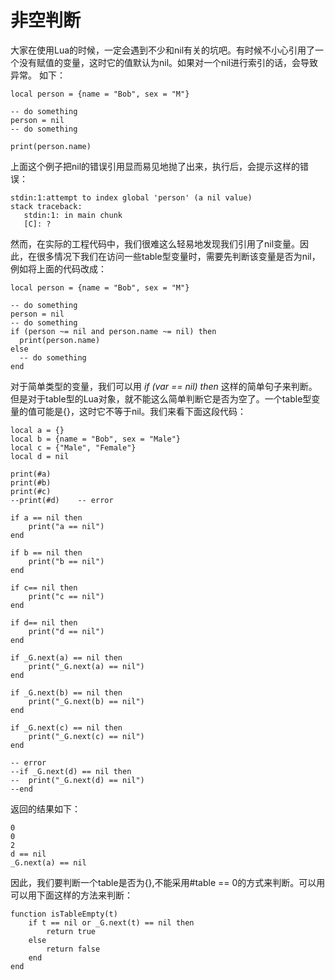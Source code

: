 # 非空判断

大家在使用Lua的时候，一定会遇到不少和nil有关的坑吧。有时候不小心引用了一个没有赋值的变量，这时它的值默认为nil。如果对一个nil进行索引的话，会导致异常。
如下：
```
local person = {name = "Bob", sex = "M"}

-- do something
person = nil
-- do something

print(person.name)
```
上面这个例子把nil的错误引用显而易见地抛了出来，执行后，会提示这样的错误：
```
stdin:1:attempt to index global 'person' (a nil value)
stack traceback:
   stdin:1: in main chunk
   [C]: ?
```
然而，在实际的工程代码中，我们很难这么轻易地发现我们引用了nil变量。因此，在很多情况下我们在访问一些table型变量时，需要先判断该变量是否为nil，例如将上面的代码改成：
```
local person = {name = "Bob", sex = "M"}

-- do something
person = nil
-- do something
if (person ~= nil and person.name ~= nil) then
  print(person.name)
else
  -- do something
end
```

对于简单类型的变量，我们可以用 *if (var == nil) then* 这样的简单句子来判断。但是对于table型的Lua对象，就不能这么简单判断它是否为空了。一个table型变量的值可能是{}，这时它不等于nil。我们来看下面这段代码：
```
local a = {}
local b = {name = "Bob", sex = "Male"}
local c = {"Male", "Female"}
local d = nil

print(#a)
print(#b)
print(#c)
--print(#d)    -- error

if a == nil then
	print("a == nil")
end

if b == nil then
	print("b == nil")
end

if c== nil then
	print("c == nil")
end

if d== nil then
	print("d == nil")
end

if _G.next(a) == nil then
	print("_G.next(a) == nil")
end

if _G.next(b) == nil then
	print("_G.next(b) == nil")
end

if _G.next(c) == nil then
	print("_G.next(c) == nil")
end

-- error
--if _G.next(d) == nil then
--	print("_G.next(d) == nil")
--end
```
返回的结果如下：
```
0
0
2
d == nil
_G.next(a) == nil
```
因此，我们要判断一个table是否为{},不能采用#table == 0的方式来判断。可以用可以用下面这样的方法来判断：
```
function isTableEmpty(t)
	if t == nil or _G.next(t) == nil then
		return true
	else
		return false
	end
end
```
